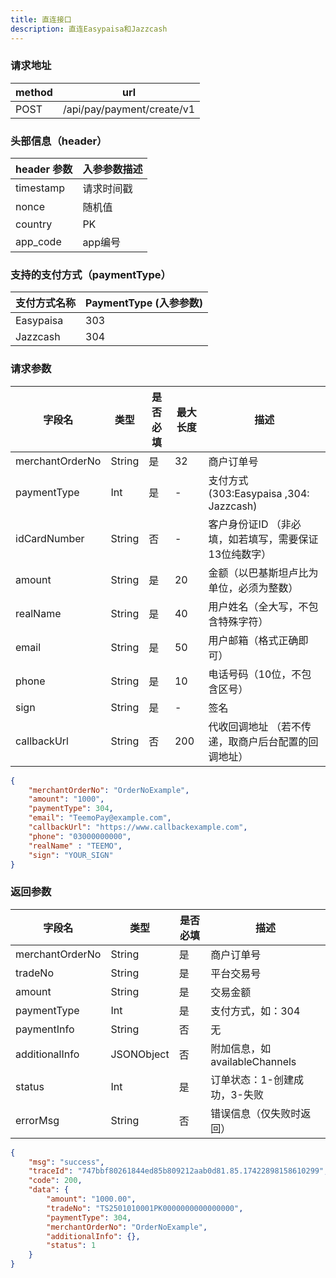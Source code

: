 ```yaml
---
title: 直连接口
description: 直连Easypaisa和Jazzcash
---
```


### 请求地址

| method | url                         |
|--------|-----------------------------|
| POST   | /api/pay/payment/create/v1 |


### 头部信息（header）

| header 参数   | 入参参数描述  |
|-------------|---------|
| timestamp   | 请求时间戳   |
| nonce       | 随机值     |
| country     | PK  |
| app_code    | app编号   |



### 支持的支付方式（paymentType）

| 支付方式名称    | PaymentType (入参参数) |
|-----------|-----------------|
| Easypaisa | 303 |
| Jazzcash  | 304             |




### 请求参数

| 字段名          | 类型     | 是否必填 | 最大长度 | 描述                                  |
|--------------| ------ |------| ---- |-------------------------------------|
| merchantOrderNo | String | 是    | 32   | 商户订单号                               |
| paymentType | Int    | 是    | -    | 支付方式 (303:Easypaisa ,304: Jazzcash) |
| idCardNumber | String    | 否    | -    | 客户身份证ID （非必填，如若填写，需要保证13位纯数字）       |
| amount     | String | 是    | 20   | 金额（以巴基斯坦卢比为单位，必须为整数）                |
| realName   | String | 是    | 40   | 用户姓名（全大写，不包含特殊字符）                   |
| email      | String | 是    | 50   | 用户邮箱（格式正确即可）                        |
| phone      | String | 是    | 10   | 电话号码（10位，不包含区号）                     |
| sign       | String | 是    | -    | 签名                                  |
| callbackUrl | String | 否    | 200  | 代收回调地址   （若不传递，取商户后台配置的回调地址）        |






```json title= "请求示例"
{
    "merchantOrderNo": "OrderNoExample",
    "amount": "1000",
    "paymentType": 304,
    "email": "TeemoPay@example.com",
    "callbackUrl": "https://www.callbackexample.com",
    "phone": "03000000000",
    "realName" : "TEEMO",
    "sign": "YOUR_SIGN"
}
```



### 返回参数

| 字段名               | 类型         | 是否必填 | 描述                       |
| ----------------- | ---------- |-----|--------------------------|
| merchantOrderNo | String     | 是   | 商户订单号                    |
| tradeNo         | String     | 是   | 平台交易号                    |
| amount          | String     | 是   | 交易金额                     |
| paymentType     | Int        | 是   | 支付方式，如：304               |
| paymentInfo     | String     |  否  | 无                        |
| additionalInfo  | JSONObject | 否   | 附加信息，如 availableChannels |
| status          | Int        | 是   | 订单状态：1-创建成功，3-失败         |
| errorMsg        | String     | 否   | 错误信息（仅失败时返回）             |




```json title= 返回示例
{
    "msg": "success",
    "traceId": "747bbf80261844ed85b809212aab0d81.85.17422898158610299",
    "code": 200,
    "data": {
        "amount": "1000.00",
        "tradeNo": "TS2501010001PK0000000000000000",
        "paymentType": 304,
        "merchantOrderNo": "OrderNoExample",
        "additionalInfo": {},
        "status": 1
    }
}
```

